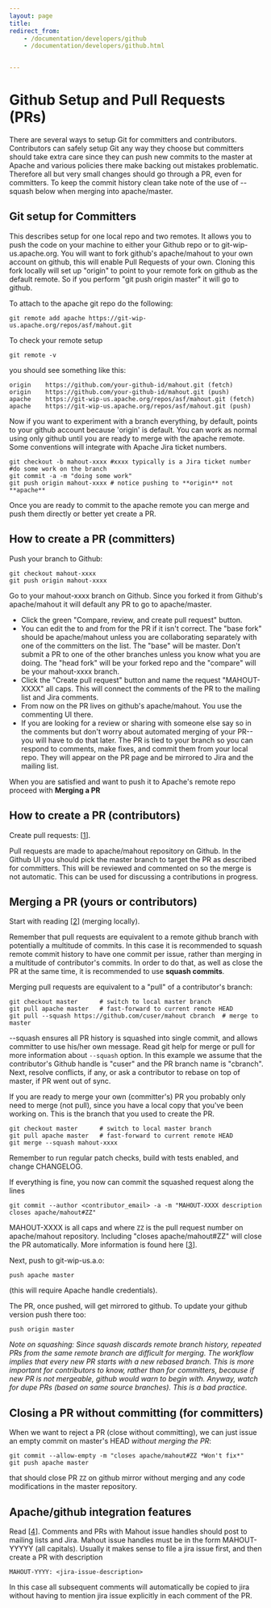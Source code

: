 ```yaml
---
layout: page
title:
redirect_from:
    - /documentation/developers/github
    - /documentation/developers/github.html


---
```


# Github Setup and Pull Requests (PRs) #

There are several ways to setup Git for committers and contributors. Contributors can safely setup
Git any way they choose but committers should take extra care since they can push new commits to the master at
Apache and various policies there make backing out mistakes problematic. Therefore all but very small changes should
go through a PR, even for committers. To keep the commit history clean take note of the use of --squash below
when merging into apache/master.

## Git setup for Committers

This describes setup for one local repo and two remotes. It allows you to push the code on your machine to either your Github repo or to git-wip-us.apache.org.
You will want to fork github's apache/mahout to your own account on github, this will enable Pull Requests of your own.
Cloning this fork locally will set up "origin" to point to your remote fork on github as the default remote.
So if you perform "git push origin master" it will go to github.

To attach to the apache git repo do the following:

    git remote add apache https://git-wip-us.apache.org/repos/asf/mahout.git

To check your remote setup

    git remote -v

you should see something like this:

    origin    https://github.com/your-github-id/mahout.git (fetch)
    origin    https://github.com/your-github-id/mahout.git (push)
    apache    https://git-wip-us.apache.org/repos/asf/mahout.git (fetch)
    apache    https://git-wip-us.apache.org/repos/asf/mahout.git (push)

Now if you want to experiment with a branch everything, by default, points to your github account because 'origin' is default. You can work as normal using only github until you are ready to merge with the apache remote. Some conventions will integrate with Apache Jira ticket numbers.

    git checkout -b mahout-xxxx #xxxx typically is a Jira ticket number
    #do some work on the branch
    git commit -a -m "doing some work"
    git push origin mahout-xxxx # notice pushing to **origin** not **apache**

Once you are ready to commit to the apache remote you can merge and push them directly or better yet create a PR.

## How to create a PR (committers)

Push your branch to Github:

    git checkout mahout-xxxx
    git push origin mahout-xxxx

Go to your mahout-xxxx branch on Github. Since you forked it from Github's apache/mahout it will default
any PR to go to apache/master.

* Click the green "Compare, review, and create pull request" button.
* You can edit the to and from for the PR if it isn't correct. The "base fork" should be apache/mahout unless you are collaborating
separately with one of the committers on the list. The "base" will be master. Don't submit a PR to one of the other
branches unless you know what you are doing. The "head fork" will be your forked repo and the "compare" will be
your mahout-xxxx branch.
* Click the "Create pull request" button and name the request "MAHOUT-XXXX" all caps.
This will connect the comments of the PR to the mailing list and Jira comments.
* From now on the PR lives on github's apache/mahout. You use the commenting UI there.
* If you are looking for a review or sharing with someone else say so in the comments but don't worry about
automated merging of your PR--you will have to do that later. The PR is tied to your branch so you can respond to
comments, make fixes, and commit them from your local repo. They will appear on the PR page and be mirrored to Jira
and the mailing list.

When you are satisfied and want to push it to Apache's remote repo proceed with **Merging a PR**

## How to create a PR (contributors)

Create pull requests: \[[1]\].

Pull requests are made to apache/mahout repository on Github. In the Github UI you should pick the master
branch to target the PR as described for committers. This will be reviewed and commented on so the merge is
not automatic. This can be used for discussing a contributions in progress.

## Merging a PR (yours or contributors)

Start with reading \[[2]\] (merging locally).

Remember that pull requests are equivalent to a remote github branch with potentially a multitude of commits.
In this case it is recommended to squash remote commit history to have one commit per issue, rather
than merging in a multitude of contributor's commits. In order to do that, as well as close the PR at the
same time, it is recommended to use **squash commits**.

Merging pull requests are equivalent to a "pull" of a contributor's branch:

    git checkout master      # switch to local master branch
    git pull apache master   # fast-forward to current remote HEAD
    git pull --squash https://github.com/cuser/mahout cbranch  # merge to master

--squash ensures all PR history is squashed into single commit, and allows committer to use his/her own
message. Read git help for merge or pull for more information about `--squash` option. In this example we
assume that the contributor's Github handle is "cuser" and the PR branch name is "cbranch".
Next, resolve conflicts, if any, or ask a contributor to rebase on top of master, if PR went out of sync.

If you are ready to merge your own (committer's) PR you probably only need to merge (not pull), since you have a local copy
that you've been working on. This is the branch that you used to create the PR.

    git checkout master      # switch to local master branch
    git pull apache master   # fast-forward to current remote HEAD
    git merge --squash mahout-xxxx

Remember to run regular patch checks, build with tests enabled, and change CHANGELOG.

If everything is fine, you now can commit the squashed request along the lines

    git commit --author <contributor_email> -a -m "MAHOUT-XXXX description closes apache/mahout#ZZ"

MAHOUT-XXXX is all caps and where `ZZ` is the pull request number on apache/mahout repository. Including
"closes apache/mahout#ZZ" will close the PR automatically. More information is found here \[[3]\].

Next, push to git-wip-us.a.o:

    push apache master

(this will require Apache handle credentials).

The PR, once pushed, will get mirrored to github. To update your github version push there too:

    push origin master

*Note on squashing: Since squash discards remote branch history, repeated PRs from the same remote branch are
difficult for merging. The workflow implies that every new PR starts with a new rebased branch. This is more
important for contributors to know, rather than for committers, because if new PR is not mergeable, github
would warn to begin with. Anyway, watch for dupe PRs (based on same source branches). This is a bad practice.*

## Closing a PR without committing (for committers)

When we want to reject a PR (close without committing), we can just issue an empty commit on master's HEAD
*without merging the PR*:

    git commit --allow-empty -m "closes apache/mahout#ZZ *Won't fix*"
    git push apache master

that should close PR `ZZ` on github mirror without merging and any code modifications in the master repository.

## Apache/github integration features

Read \[[4]\]. Comments and PRs with Mahout issue handles should post to mailing lists and Jira.
Mahout issue handles must be in the form MAHOUT-YYYYY (all capitals). Usually it makes sense to
file a jira issue first, and then create a PR with description

    MAHOUT-YYYY: <jira-issue-description>


In this case all subsequent comments will automatically be copied to jira without having to mention
jira issue explicitly in each comment of the PR.


[1]: https://help.github.com/articles/creating-a-pull-request
[2]: https://help.github.com/articles/merging-a-pull-request#merging-locally
[3]: https://help.github.com/articles/closing-issues-via-commit-messages
[4]: https://blogs.apache.org/infra/entry/improved_integration_between_apache_and

